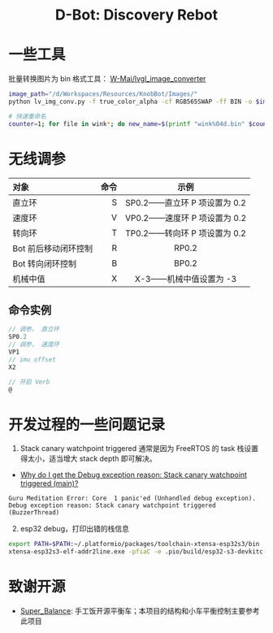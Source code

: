 <h1 align="center">D-Bot: Discovery Rebot</h1>
<div align="center">

</div>


# 一些工具

批量转换图片为 bin 格式工具： [W-Mai/lvgl_image_converter](https://github.com/W-Mai/lvgl_image_converter)

```bash
image_path="/d/Workspaces/Resources/KnobBot/Images/"
python lv_img_conv.py -f true_color_alpha -cf RGB565SWAP -ff BIN -o $image_path/out/ $image_path

# 快速重命名
counter=1; for file in wink*; do new_name=$(printf "wink%04d.bin" $counter); mv $file $new_name; ((counter++)); done
```


# 无线调参

| 对象 | 命令 | 示例 |
| :-----| ----: | :----: |
| 直立环 | S | SP0.2——直立环 P 项设置为 0.2 |
| 速度环 | V | VP0.2——速度环 P 项设置为 0.2 |
| 转向环 | T | TP0.2——转向环 P 项设置为 0.2 |
| Bot 前后移动闭环控制 | R | RP0.2|
| Bot 转向闭环控制 | B | BP0.2|
| 机械中值 | X | X-3——机械中值设置为 -3 |

## 命令实例

```c
// 调参， 直立环
SP0.2
// 调参， 速度环
VP1
// imu offset
X2

// 开启 Verb
@
```

# 开发过程的一些问题记录

1. Stack canary watchpoint triggered 通常是因为 FreeRTOS 的 task 栈设置得太小，适当增大 stack depth 即可解决。

- [Why do I get the Debug exception reason: Stack canary watchpoint triggered (main)?](https://stackoverflow.com/questions/56779459/why-do-i-get-the-debug-exception-reason-stack-canary-watchpoint-triggered-main)

```
Guru Meditation Error: Core  1 panic'ed (Unhandled debug exception). 
Debug exception reason: Stack canary watchpoint triggered (BuzzerThread)
```

2. esp32 debug，打印出错的栈信息

```bash
export PATH=$PATH:~/.platformio/packages/toolchain-xtensa-esp32s3/bin
xtensa-esp32s3-elf-addr2line.exe -pfiaC -e .pio/build/esp32-s3-devkitc-1/firmware.elf 0x42007e97
```

# 致谢开源

- [Super_Balance](https://gitee.com/handmade-rice/Super_Balance): 手工饭开源平衡车；本项目的结构和小车平衡控制主要参考此项目